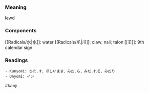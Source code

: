 ### Meaning

lewd

### Components

[[Radicals/水|水]]: water [[Radicals/爪|爪]]: claw; nail; talon [[壬]]: 9th calendar sign

### Readings

```
- Kunyomi: ひた.す、ほしいまま、みだ.ら、みだ.れる、みだり
- Onyomi: イン
```

#kanji